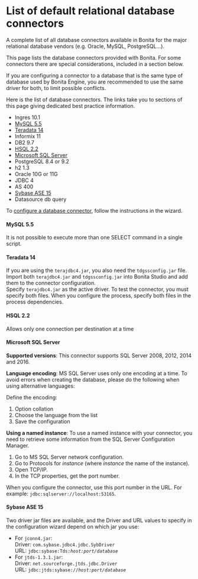 # List of default relational database connectors
A complete list of all database connectors available in Bonita for the major relational database vendors (e.g. Oracle, MySQL, PostgreSQL...).

This page lists the database connectors provided with Bonita. For some connectors there are special considerations, included in a section below.

If you are configuring a connector to a database that is the same type of database used by Bonita Engine, you are recommended to use the same driver for both, to limit possible conflicts.

Here is the list of database connectors. The links take you to sections of this page giving dedicated best practice information.

* Ingres 10.1
* [MySQL 5.5](#mysql)
* [Teradata 14](#teradata)
* Informix 11
* DB2 9.7
* [HSQL 2.2](#hsql)
* [Microsoft SQL Server](#mssql)
* PostgreSQL 8.4 or 9.2
* h2 1.3
* Oracle 10G or 11G
* JDBC 4
* AS 400
* [Sybase ASE 15](#sysbase)
* Datasource db query

To [configure a database connector](database-connector-configuration.md), follow the instructions in the wizard.

<a id="mysql"/>

#### MySQL 5.5

It is not possible to execute more than one SELECT command in a single script.

<a id="teradata"/>

#### Teradata 14

If you are using the `terajdbc4.jar`, you also need the `tdgssconfig.jar` file.  
Import both `terajdbc4.jar` and `tdgssconfig.jar` into Bonita Studio and add them to the connector configuration.  
Specify `terajdbc4.jar` as the active driver. To test the connector, you must specify both files. When you configure the process, specify both files in the process dependencies.

<a id="hsql"/>

#### HSQL 2.2

Allows only one connection per destination at a time

<a id="mssql"/>

#### Microsoft SQL Server


**Supported versions**: This connector supports SQL Server 2008, 2012, 2014 and 2016.

**Language encoding**: MS SQL Server uses only one encoding at a time. To avoid errors when creating the database, please do the following when using alternative languages:

Define the encoding:

1. Option collation
2. Choose the language from the list
3. Save the configuration

**Using a named instance**: To use a named instance with your connector, you need to retrieve some information from the SQL Server Configuration Manager.

1. Go to MS SQL Server network configuration.
2. Go to Protocols for _instance_ (where _instance_ the name of the instance).
3. Open TCP/IP.
4. In the TCP properties, get the port number.

When you configure the connector, use this port number in the URL. For example: `jdbc:sqlserver://localhost:53165`.

<a id="sysbase"/>

#### Sybase ASE 15

Two driver jar files are available, and the Driver and URL values to specify in the configuration wizard depend on which jar you use:

* For `jconn4.jar`:  
Driver: `com.sybase.jdbc4.jdbc.SybDriver`  
URL: `jdbc:sybase:Tds:`_`host:port/database`_
* For `jtds-1.3.1.jar`:  
Driver: `net.sourceforge.jtds.jdbc.Driver`  
URL: `jdbc:jtds:sybase://`_`host:port/database`_
